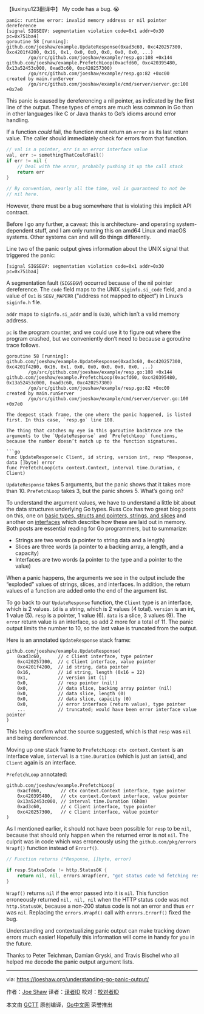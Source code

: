 【liuxinyu123翻译中】
My code has a bug. 😭

```
panic: runtime error: invalid memory address or nil pointer dereference
[signal SIGSEGV: segmentation violation code=0x1 addr=0x30 pc=0x751ba4]
goroutine 58 [running]:
github.com/joeshaw/example.UpdateResponse(0xad3c60, 0xc420257300, 0xc4201f4200, 0x16, 0x1, 0x0, 0x0, 0x0, 0x0, 0x0, ...)
        /go/src/github.com/joeshaw/example/resp.go:108 +0x144
github.com/joeshaw/example.PrefetchLoop(0xacfd60, 0xc420395480, 0x13a52453c000, 0xad3c60, 0xc420257300)
        /go/src/github.com/joeshaw/example/resp.go:82 +0xc00
created by main.runServer
        /go/src/github.com/joeshaw/example/cmd/server/server.go:100 +0x7e0
```

This panic is caused by dereferencing a nil pointer, as indicated by the first line of the output. These types of errors are much less common in Go than in other languages like C or Java thanks to Go’s idioms around error handling.

If a function _could_ fail, the function must return an `error` as its last return value. The caller should immediately check for errors from that function.

```go
// val is a pointer, err is an error interface value
val, err := somethingThatCouldFail()
if err != nil {
    // Deal with the error, probably pushing it up the call stack
    return err
}

// By convention, nearly all the time, val is guaranteed to not be
// nil here.
```

However, there must be a bug somewhere that is violating this implicit API contract.

Before I go any further, a caveat: this is architecture- and operating system-dependent stuff, and I am only running this on amd64 Linux and macOS systems. Other systems can and will do things differently.

Line two of the panic output gives information about the UNIX signal that triggered the panic:

```
[signal SIGSEGV: segmentation violation code=0x1 addr=0x30 pc=0x751ba4]
```

A segmentation fault (`SIGSEGV`) occurred because of the nil pointer dereference. The `code` field maps to the UNIX `siginfo.si_code` field, and a value of `0x1` is `SEGV_MAPERR` (“address not mapped to object”) in Linux’s `siginfo.h` file.

`addr` maps to `siginfo.si_addr` and is `0x30`, which isn’t a valid memory address.

`pc` is the program counter, and we could use it to figure out where the program crashed, but we conveniently don’t need to because a goroutine trace follows.

```
goroutine 58 [running]:
github.com/joeshaw/example.UpdateResponse(0xad3c60, 0xc420257300, 0xc4201f4200, 0x16, 0x1, 0x0, 0x0, 0x0, 0x0, 0x0, ...)
        /go/src/github.com/joeshaw/example/resp.go:108 +0x144
github.com/joeshaw/example.PrefetchLoop(0xacfd60, 0xc420395480, 0x13a52453c000, 0xad3c60, 0xc420257300)
        /go/src/github.com/joeshaw/example/resp.go:82 +0xc00
created by main.runServer
        /go/src/github.com/joeshaw/example/cmd/server/server.go:100 +0x7e0

The deepest stack frame, the one where the panic happened, is listed first. In this case, `resp.go` line 108.

The thing that catches my eye in this goroutine backtrace are the arguments to the `UpdateResponse` and `PrefetchLoop` functions, because the number doesn’t match up to the function signatures.

```go
func UpdateResponse(c Client, id string, version int, resp *Response, data []byte) error
func PrefetchLoop(ctx context.Context, interval time.Duration, c Client)
```

`UpdateResponse` takes 5 arguments, but the panic shows that it takes more than 10\. `PrefetchLoop` takes 3, but the panic shows 5\. What’s going on?

To understand the argument values, we have to understand a little bit about the data structures underlying Go types. Russ Cox has two great blog posts on this, one on [basic types, structs and pointers, strings, and slices](https://research.swtch.com/godata) and another on [interfaces](https://research.swtch.com/interfaces) which describe how these are laid out in memory. Both posts are essential reading for Go programmers, but to summarize:

*   Strings are two words (a pointer to string data and a length)
*   Slices are three words (a pointer to a backing array, a length, and a capacity)
*   Interfaces are two words (a pointer to the type and a pointer to the value)

When a panic happens, the arguments we see in the output include the “exploded” values of strings, slices, and interfaces. In addition, the return values of a function are added onto the end of the argument list.

To go back to our `UpdateResponse` function, the `Client` type is an interface, which is 2 values. `id` is a string, which is 2 values (4 total). `version` is an int, 1 value (5). `resp` is a pointer, 1 value (6). `data` is a slice, 3 values (9). The `error` return value is an interface, so add 2 more for a total of 11\. The panic output limits the number to 10, so the last value is truncated from the output.

Here is an annotated `UpdateResponse` stack frame:

```
github.com/joeshaw/example.UpdateResponse(
    0xad3c60,      // c Client interface, type pointer
    0xc420257300,  // c Client interface, value pointer
    0xc4201f4200,  // id string, data pointer
    0x16,          // id string, length (0x16 = 22)
    0x1,           // version int (1)
    0x0,           // resp pointer (nil!)
    0x0,           // data slice, backing array pointer (nil)
    0x0,           // data slice, length (0)
    0x0,           // data slice, capacity (0)
    0x0,           // error interface (return value), type pointer
    ...            // truncated; would have been error interface value pointer
)
```

This helps confirm what the source suggested, which is that `resp` was `nil` and being dereferenced.

Moving up one stack frame to `PrefetchLoop`: `ctx context.Context` is an interface value, `interval` is a `time.Duration` (which is just an `int64`), and `Client` again is an interface.

`PrefetchLoop` annotated:

```
github.com/joeshaw/example.PrefetchLoop(
    0xacfd60,       // ctx context.Context interface, type pointer
    0xc420395480,   // ctx context.Context interface, value pointer
    0x13a52453c000, // interval time.Duration (6h0m)
    0xad3c60,       // c Client interface, type pointer
    0xc420257300,   // c Client interface, value pointer
)
```

As I mentioned earlier, it should not have been possible for `resp` to be `nil`, because that should only happen when the returned error is not `nil`. The culprit was in code which was erroneously using the `github.com/pkg/errors` `Wrapf()` function instead of `Errorf()`.

```go
// Function returns (*Response, []byte, error)

if resp.StatusCode != http.StatusOK {
    return nil, nil, errors.Wrapf(err, "got status code %d fetching response %s", resp.StatusCode, url)
}
```

`Wrapf()` returns `nil` if the error passed into it is `nil`. This function erroneously returned `nil, nil, nil` when the HTTP status code was not `http.StatusOK`, because a non-200 status code is not an error and thus `err` was `nil`. Replacing the `errors.Wrapf()` call with `errors.Errorf()` fixed the bug.

Understanding and contextualizing panic output can make tracking down errors much easier! Hopefully this information will come in handy for you in the future.

Thanks to Peter Teichman, Damian Gryski, and Travis Bischel who all helped me decode the panic output argument lists.

----------------

via: https://joeshaw.org/understanding-go-panic-output/

作者：[Joe Shaw](https://joeshaw.org/about/)
译者：[译者ID](https://github.com/译者ID)
校对：[校对者ID](https://github.com/校对者ID)

本文由 [GCTT](https://github.com/studygolang/GCTT) 原创编译，[Go中文网](https://studygolang.com/) 荣誉推出
